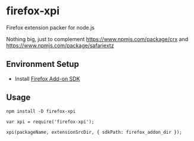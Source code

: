 # firefox-xpi

Firefox extension packer for node.js

Nothing big, just to complement https://www.npmjs.com/package/crx and https://www.npmjs.com/package/safariextz

## Environment Setup

* Install [Firefox Add-on SDK](https://developer.mozilla.org/en-US/Add-ons/SDK/Tutorials/Installation)

## Usage

```
npm install -D firefox-xpi
```

```
var xpi = require('firefox-xpi');

xpi(packageName, extensionSrcDir, { sdkPath: firefox_addon_dir });
```

